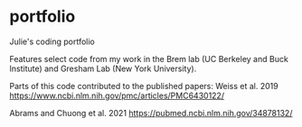 # portfolio
Julie's coding portfolio

Features select code from my work in the Brem lab (UC Berkeley and Buck Institute)
and Gresham Lab (New York University).

Parts of this code contributed to the published papers:
Weiss et al. 2019 https://www.ncbi.nlm.nih.gov/pmc/articles/PMC6430122/

Abrams and Chuong et al. 2021 https://pubmed.ncbi.nlm.nih.gov/34878132/
